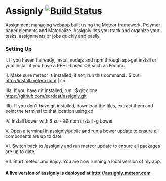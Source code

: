 # Assignly [![Build Status](https://travis-ci.org/sqrdcat/assignly.svg?branch=master)](https://travis-ci.org/sqrdcat/assignly)
Assignment managing webapp built using the Meteor framework, Polymer paper elements and Materialize.
Assignly lets you track and organize your tasks, assignments or jobs quickly and easily.

### Setting Up

I. If you haven't already, install nodejs and npm through apt-get install or yum install if you have a REHL-based OS such as Fedora.

II. Make sure meteor is installed, if not, run this command : $ curl http://install.meteor.com | sh

IIIa. If you have git installed, run : $ git clone https://github.com/sqrdcat/assignly.git

IIIb. If you don't have git installed, download the files, extract them and point the terminal to that location using cd

IV. Install bower with $ su - && npm install -g bower

V. Open a terminal in assignly/public and run a bower update to ensure all components are up to date

VI. Switch back to /assignly and run meteor update to ensure all packages are up to date

VII. Start meteor and enjoy. You are now running a local version of my app.

#### A live version of assignly is deployed at http://assignly.meteor.com
